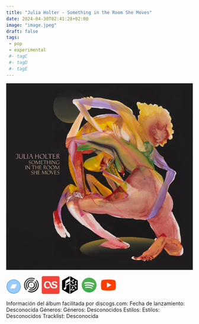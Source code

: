 ```yaml
---
title: "Julia Holter - Something in the Room She Moves"
date: 2024-04-30T02:41:28+02:00
image: "image.jpeg"
draft: false
tags:
 - pop
 - experimental
 #- tagC
 #- tagD
 #- tagE
---
```

![cover](image.jpeg (Julia-Holter - Something-in-the-Room-She-Moves))
 
[![bandcamp](../links/svg/bandcamp.png (bandcamp))](https://juliaholter.bandcamp.com/album/something-in-the-room-she-moves)
[![discogs](../links/svg/discogs.png (discogs))](https://www.discogs.com/master/bash_script)
[![lastfm](../links/svg/lastfm.png (lastfm))]()
[![musicbrainz](../links/svg/musicbrainz.png (musicbrainz))](https://musicbrainz.org/release/6681d1fd-8ba0-4e1d-a10c-be894ea61546)
[![spotify](../links/svg/spotify.png (putify))](https://open.spotify.com/album/0SVglM3r51P5teNFrQ9WOE)
[![youtube](../links/svg/youtube.png (youtube))](https://www.youtube.com/playlist?list=PLvsYXqtYjMYeARj5mxg8BquuKIl0LzyDG)
 
Información del álbum facilitada por discogs.com:
Fecha de lanzamiento: Desconocida
Géneros: Géneros: Desconocidos
Estilos: Estilos: Desconocidos
Tracklist: Desconocida

